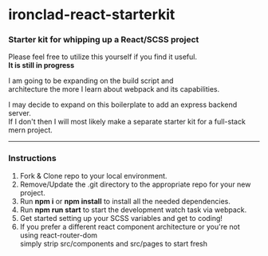 # ironclad-react-starterkit
### Starter kit for whipping up a React/SCSS project
  
Please feel free to utilize this yourself if you find it useful.  
**It is still in progress**

I am going to be expanding on the build script and  
architecture the more I learn about webpack and its capabilities.

I may decide to expand on this boilerplate to add an express backend server.  
If I don't then I will most likely make a separate starter kit for a full-stack mern project.

***

### Instructions
1. Fork & Clone repo to your local environment.
2. Remove/Update the .git directory to the appropriate repo for your new project.
3. Run **npm i** or **npm install** to install all the needed dependencies.
4. Run **npm run start** to start the development watch task via webpack.
5. Get started setting up your SCSS variables and get to coding!
6. If you prefer a different react component architecture or you're not using react-router-dom  
simply strip src/components and src/pages to start fresh